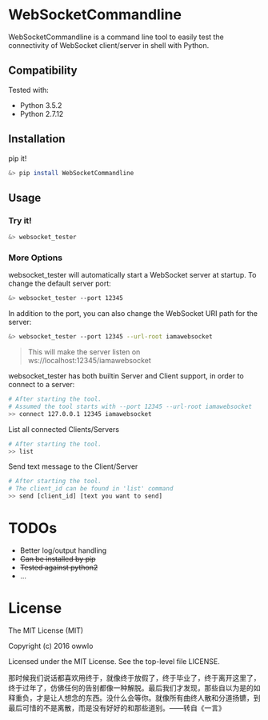 # WebSocketCommandline

WebSocketCommandline is a command line tool to easily test the connectivity of WebSocket client/server in shell with Python.

## Compatibility

Tested with:
* Python 3.5.2
* Python 2.7.12

## Installation

pip it!

```sh
&> pip install WebSocketCommandline
```

## Usage

### Try it!

```sh
&> websocket_tester
```

### More Options

websocket_tester will automatically start a WebSocket server at startup. To change the default server port:

```sh
&> websocket_tester --port 12345
```

In addition to the port, you can also change the WebSocket URI path for the server:

```sh
&> websocket_tester --port 12345 --url-root iamawebsocket
```
> This will make the server listen on ws://localhost:12345/iamawebsocket

websocket_tester has both builtin Server and Client support, in order to connect to a server:

```sh
# After starting the tool.
# Assumed the tool starts with --port 12345 --url-root iamawebsocket
>> connect 127.0.0.1 12345 iamawebsocket
```

List all connected Clients/Servers

```sh
# After starting the tool.
>> list
```

Send text message to the Client/Server

```sh
# After starting the tool.
# The client_id can be found in 'list' command
>> send [client_id] [text you want to send]
```

# TODOs

* Better log/output handling
* ~~Can be installed by pip~~
* ~~Tested against python2~~
* ...

# License
The MIT License (MIT)

Copyright (c) 2016 owwlo

Licensed under the MIT License. See the top-level file LICENSE.

那时候我们说话都喜欢用终于，就像终于放假了，终于毕业了，终于离开这里了，终于过年了，仿佛任何的告别都像一种解脱。最后我们才发现，那些自以为是的如释重负，才是让人想念的东西。没什么会等你。就像所有曲终人散和分道扬镳，到最后可惜的不是离散，而是没有好好的和那些道别。——转自《一言》